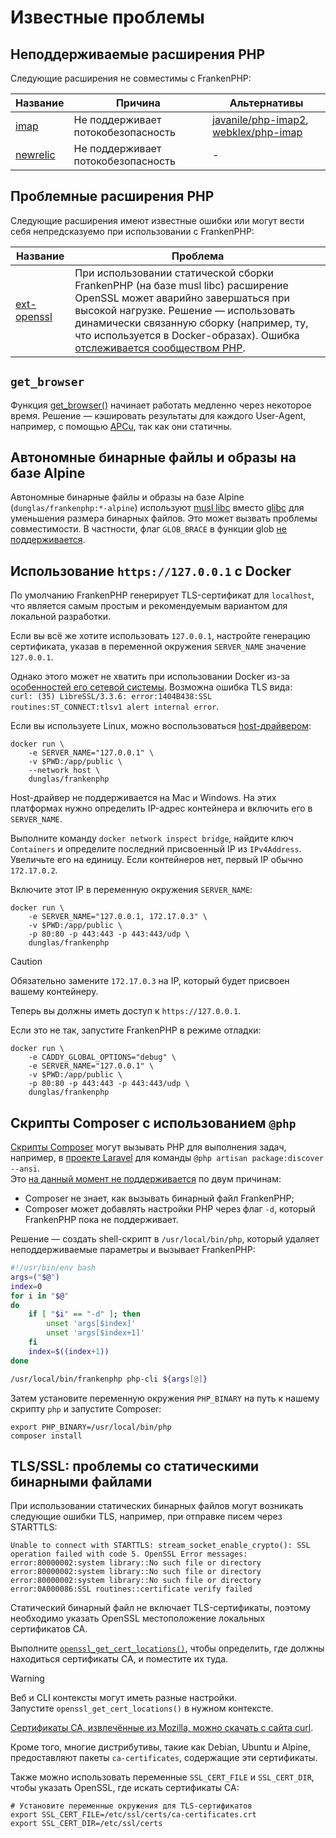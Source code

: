 # Известные проблемы

## Неподдерживаемые расширения PHP

Следующие расширения не совместимы с FrankenPHP:

| Название                                                                                                    | Причина                            | Альтернативы                                                                                                         |
| ----------------------------------------------------------------------------------------------------------- | ---------------------------------- | -------------------------------------------------------------------------------------------------------------------- |
| [imap](https://www.php.net/manual/en/imap.installation.php)                                                 | Не поддерживает потокобезопасность | [javanile/php-imap2](https://github.com/javanile/php-imap2), [webklex/php-imap](https://github.com/Webklex/php-imap) |
| [newrelic](https://docs.newrelic.com/docs/apm/agents/php-agent/getting-started/introduction-new-relic-php/) | Не поддерживает потокобезопасность | -                                                                                                                    |

## Проблемные расширения PHP

Следующие расширения имеют известные ошибки или могут вести себя непредсказуемо при использовании с FrankenPHP:

| Название                                                      | Проблема                                                                                                                                                                                                                                                                                                                            |
| ------------------------------------------------------------- | ----------------------------------------------------------------------------------------------------------------------------------------------------------------------------------------------------------------------------------------------------------------------------------------------------------------------------------- |
| [ext-openssl](https://www.php.net/manual/en/book.openssl.php) | При использовании статической сборки FrankenPHP (на базе musl libc) расширение OpenSSL может аварийно завершаться при высокой нагрузке. Решение — использовать динамически связанную сборку (например, ту, что используется в Docker-образах). Ошибка [отслеживается сообществом PHP](https://github.com/php/php-src/issues/13648). |

## `get_browser`

Функция [get_browser()](https://www.php.net/manual/en/function.get-browser.php) начинает работать медленно через некоторое время. Решение — кэшировать результаты для каждого User-Agent, например, с помощью [APCu](https://www.php.net/manual/en/book.apcu.php), так как они статичны.

## Автономные бинарные файлы и образы на базе Alpine

Автономные бинарные файлы и образы на базе Alpine (`dunglas/frankenphp:*-alpine`) используют [musl libc](https://musl.libc.org/) вместо [glibc](https://www.etalabs.net/compare_libcs.html) для уменьшения размера бинарных файлов. Это может вызвать проблемы совместимости. В частности, флаг `GLOB_BRACE` в функции glob [не поддерживается](https://www.php.net/manual/en/function.glob.php).

## Использование `https://127.0.0.1` с Docker

По умолчанию FrankenPHP генерирует TLS-сертификат для `localhost`, что является самым простым и рекомендуемым вариантом для локальной разработки.

Если вы всё же хотите использовать `127.0.0.1`, настройте генерацию сертификата, указав в переменной окружения `SERVER_NAME` значение `127.0.0.1`.

Однако этого может не хватить при использовании Docker из-за [особенностей его сетевой системы](https://docs.docker.com/network/). Возможна ошибка TLS вида:  
`curl: (35) LibreSSL/3.3.6: error:1404B438:SSL routines:ST_CONNECT:tlsv1 alert internal error`.

Если вы используете Linux, можно воспользоваться [host-драйвером](https://docs.docker.com/network/network-tutorial-host/):

```console
docker run \
    -e SERVER_NAME="127.0.0.1" \
    -v $PWD:/app/public \
    --network host \
    dunglas/frankenphp
```

Host-драйвер не поддерживается на Mac и Windows. На этих платформах нужно определить IP-адрес контейнера и включить его в `SERVER_NAME`.

Выполните команду `docker network inspect bridge`, найдите ключ `Containers` и определите последний присвоенный IP из `IPv4Address`. Увеличьте его на единицу. Если контейнеров нет, первый IP обычно `172.17.0.2`.

Включите этот IP в переменную окружения `SERVER_NAME`:

```console
docker run \
    -e SERVER_NAME="127.0.0.1, 172.17.0.3" \
    -v $PWD:/app/public \
    -p 80:80 -p 443:443 -p 443:443/udp \
    dunglas/frankenphp
```

> [!CAUTION]
> Обязательно замените `172.17.0.3` на IP, который будет присвоен вашему контейнеру.

Теперь вы должны иметь доступ к `https://127.0.0.1`.

Если это не так, запустите FrankenPHP в режиме отладки:

```console
docker run \
    -e CADDY_GLOBAL_OPTIONS="debug" \
    -e SERVER_NAME="127.0.0.1" \
    -v $PWD:/app/public \
    -p 80:80 -p 443:443 -p 443:443/udp \
    dunglas/frankenphp
```

## Скрипты Composer с использованием `@php`

[Скрипты Composer](https://getcomposer.org/doc/articles/scripts.md) могут вызывать PHP для выполнения задач, например, в [проекте Laravel](laravel.md) для команды `@php artisan package:discover --ansi`.  
Это [на данный момент не поддерживается](https://github.com/dunglas/frankenphp/issues/483#issuecomment-1899890915) по двум причинам:

- Composer не знает, как вызывать бинарный файл FrankenPHP;
- Composer может добавлять настройки PHP через флаг `-d`, который FrankenPHP пока не поддерживает.

Решение — создать shell-скрипт в `/usr/local/bin/php`, который удаляет неподдерживаемые параметры и вызывает FrankenPHP:

```bash
#!/usr/bin/env bash
args=("$@")
index=0
for i in "$@"
do
    if [ "$i" == "-d" ]; then
        unset 'args[$index]'
        unset 'args[$index+1]'
    fi
    index=$((index+1))
done

/usr/local/bin/frankenphp php-cli ${args[@]}
```

Затем установите переменную окружения `PHP_BINARY` на путь к нашему скрипту `php` и запустите Composer:

```console
export PHP_BINARY=/usr/local/bin/php
composer install
```

## TLS/SSL: проблемы со статическими бинарными файлами

При использовании статических бинарных файлов могут возникать следующие ошибки TLS, например, при отправке писем через STARTTLS:

```text
Unable to connect with STARTTLS: stream_socket_enable_crypto(): SSL operation failed with code 5. OpenSSL Error messages:
error:80000002:system library::No such file or directory
error:80000002:system library::No such file or directory
error:80000002:system library::No such file or directory
error:0A000086:SSL routines::certificate verify failed
```

Статический бинарный файл не включает TLS-сертификаты, поэтому необходимо указать OpenSSL местоположение локальных сертификатов CA.

Выполните [`openssl_get_cert_locations()`](https://www.php.net/manual/en/function.openssl-get-cert-locations.php), чтобы определить, где должны находиться сертификаты CA, и поместите их туда.

> [!WARNING]
> Веб и CLI контексты могут иметь разные настройки.  
> Запустите `openssl_get_cert_locations()` в нужном контексте.

[Сертификаты CA, извлечённые из Mozilla, можно скачать с сайта curl](https://curl.se/docs/caextract.html).

Кроме того, многие дистрибутивы, такие как Debian, Ubuntu и Alpine, предоставляют пакеты `ca-certificates`, содержащие эти сертификаты.

Также можно использовать переменные `SSL_CERT_FILE` и `SSL_CERT_DIR`, чтобы указать OpenSSL, где искать сертификаты CA:

```console
# Установите переменные окружения для TLS-сертификатов
export SSL_CERT_FILE=/etc/ssl/certs/ca-certificates.crt
export SSL_CERT_DIR=/etc/ssl/certs
```

